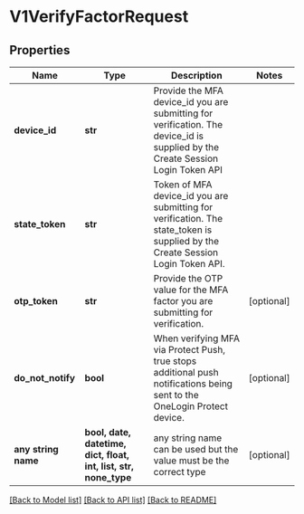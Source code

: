 # V1VerifyFactorRequest


## Properties
Name | Type | Description | Notes
------------ | ------------- | ------------- | -------------
**device_id** | **str** | Provide the MFA device_id you are submitting for verification. The device_id is supplied by the Create Session Login Token API | 
**state_token** | **str** | Token of MFA device_id you are submitting for verification. The state_token is supplied by the Create Session Login Token API. | 
**otp_token** | **str** | Provide the OTP value for the MFA factor you are submitting for verification. | [optional] 
**do_not_notify** | **bool** | When verifying MFA via Protect Push, true stops additional push notifications being sent to the OneLogin Protect device. | [optional] 
**any string name** | **bool, date, datetime, dict, float, int, list, str, none_type** | any string name can be used but the value must be the correct type | [optional]

[[Back to Model list]](../README.md#documentation-for-models) [[Back to API list]](../README.md#documentation-for-api-endpoints) [[Back to README]](../README.md)


